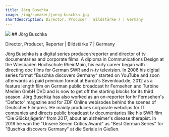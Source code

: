 ```yaml
---
title: Jörg Buschka
image: /img/speaker/joerg-buschka.jpg
shortdescription: Director, Producer | Bildstärke 7 | Germany
---
```

<img src="/img/speaker/joerg-buschka.jpg">
## Jörg Buschka

Director, Producer, Reporter | Bildstärke 7 | Germany

Jörg Buschka is a digital series producer/reporter and director of tv documentaries and corporate films. A diploma in Communications Design at the Wiesbaden Hochschule RheinMain, his early career began with directing doc films for German SWR and n-tv television. In 2006 his digital series format “Buschka discovers Germany“ started on YouTube and soon afterwards as paid premium format at Burda's Sevenload.de, 2012 as a feature length film on German public broadcast hr Fernsehen and Turbine Medien GmbH DVD and is now to get off the starting blocks for its third season. Jörg Buschka has also worked as an on-reporter for hr Fernsehen's “Defacto“ magazine and for ZDF Online webisodes behind the scenes of Deutscher Filmpreis. He mainly produces corporate webclips for IT companies and directs public broadcast tv documentaries like his SWR film “Die Glücksjägerin“ from 2017, about an alzheimer's disease therapist. In 2019 he won the "Unsere Serien Critics Award" as "Best German Series" for "Buschka discovers Germany" at die Seriale in Gießen.
 